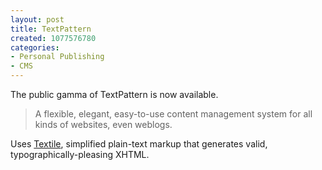 ```yaml
--- 
layout: post
title: TextPattern
created: 1077576780
categories: 
- Personal Publishing
- CMS
---
```

<p>The public gamma of TextPattern is now available.</p>

<blockquote>
A flexible, elegant, easy-to-use content management system for all kinds of websites, even weblogs.
</blockquote>

<p>Uses <a href="http://textism.com/tools/textile/">Textile</a>, simplified plain-text markup that generates valid, typographically-pleasing XHTML.</p>
